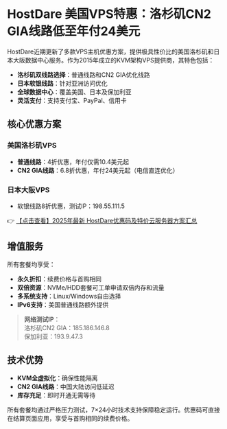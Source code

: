 # HostDare 美国VPS特惠：洛杉矶CN2 GIA线路低至年付24美元

HostDare近期更新了多款VPS主机优惠方案，提供极具性价比的美国洛杉矶和日本大阪数据中心服务。作为2015年成立的KVM架构VPS提供商，其特色包括：

- **洛杉矶双线路选择**：普通线路和CN2 GIA优化线路
- **日本软银线路**：针对亚洲访问优化
- **全球数据中心**：覆盖美国、日本及保加利亚
- **灵活支付**：支持支付宝、PayPal、信用卡

## 核心优惠方案

### 美国洛杉矶VPS
- **普通线路**：4折优惠，年付仅需10.4美元起
- **CN2 GIA线路**：6.8折优惠，年付24美元起（电信直连优化）

### 日本大阪VPS
- 软银线路8折优惠，测试IP：198.55.111.5

👉 [【点击查看】2025年最新 HostDare优惠码及特价云服务器方案汇总](https://bit.ly/hostdare)

## 增值服务
所有套餐均享受：
- **永久折扣**：续费价格与首购相同
- **双倍资源**：NVMe/HDD套餐可工单申请双倍内存和流量
- **多系统支持**：Linux/Windows自由选择
- **IPv6支持**：美国普通线路额外提供

> **网络测试IP**：  
> 洛杉矶CN2 GIA：185.186.146.8  
> 保加利亚：193.9.47.3

## 技术优势
- **KVM全虚拟化**：确保性能隔离
- **CN2 GIA线路**：中国大陆访问低延迟
- **库存充足**：即时开通无需等待

所有套餐均通过严格压力测试，7×24小时技术支持保障稳定运行。优惠码可直接在结算页面应用，享受与首购相同的续费价格。